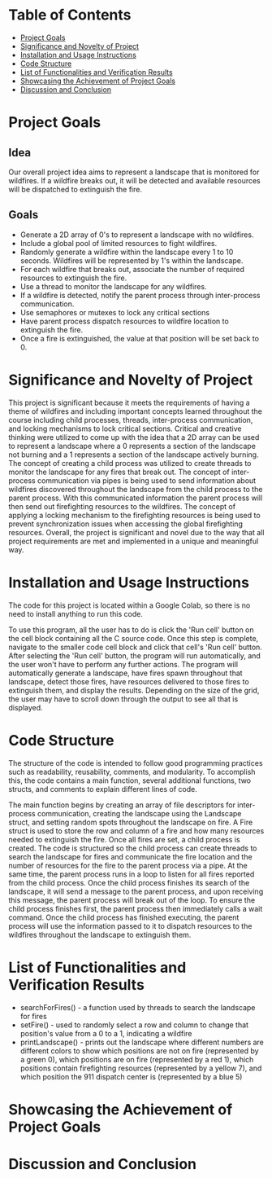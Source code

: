 # Table of Contents
- [Project Goals](#project-goals)
-  [Significance and Novelty of Project](#significance-and-novelty-of-project)
-  [Installation and Usage Instructions](#installation-and-usage-instructions)
-  [Code Structure](#code-structure)
-  [List of Functionalities and Verification Results](#list-of-functionalities-and-verification-results)
-  [Showcasing the Achievement of Project Goals](#showcasing-the-achievement-of-project-goals)
-  [Discussion and Conclusion](#discussion-and-conclusion)

# Project Goals
## Idea
Our overall project idea aims to represent a landscape that is monitored for wildfires. If a wildfire breaks out, it will be detected and available resources will be dispatched to extinguish the fire. 

## Goals
- Generate a 2D array of 0's to represent a landscape with no wildfires.
- Include a global pool of limited resources to fight wildfires.
- Randomly generate a wildfire within the landscape every 1 to 10 seconds. Wildfires will be represented by 1's within the landscape.
- For each wildfire that breaks out, associate the number of required resources to extinguish the fire.
- Use a thread to monitor the landscape for any wildfires.
- If a wildfire is detected, notify the parent process through inter-process communication.
- Use semaphores or mutexes to lock any critical sections
- Have parent process dispatch resources to wildfire location to extinguish the fire.
- Once a fire is extinguished, the value at that position will be set back to 0.

# Significance and Novelty of Project
This project is significant because it meets the requirements of having a theme of wildfires and including important concepts learned throughout the course including child processes, threads, inter-process communication, and locking mechanisms to lock critical sections. Critical and creative thinking were utilized to come up with the idea that a 2D array can be used to represent a landscape where a 0 represents a section of the landscape not burning and a 1 represents a section of the landscape actively burning. The concept of creating a child process was utilized to create threads to monitor the landscape for any fires that break out. The concept of inter-process communication via pipes is being used to send information about wildfires discovered throughout the landscape from the child process to the parent process. With this communicated information the parent process will then send out firefighting resources to the wildfires. The concept of applying a locking mechanism to the firefighting resources is being used to prevent synchronization issues when accessing the global firefighting resources. Overall, the project is significant and novel due to the way that all project requirements are met and implemented in a unique and meaningful way.

# Installation and Usage Instructions
The code for this project is located within a Google Colab, so there is no need to install anything to run this code.  

To use this program, all the user has to do is click the 'Run cell' button on the cell block containing all the C source code. Once this step is complete, navigate to the smaller code cell block and click that cell's 'Run cell' button. After selecting the 'Run cell' button, the program will run automatically, and the user won't have to perform any further actions. The program will automatically generate a landscape, have fires spawn throughout that landscape, detect those fires, have resources delivered to those fires to extinguish them, and display the results. Depending on the size of the grid, the user may have to scroll down through the output to see all that is displayed. 

# Code Structure
The structure of the code is intended to follow good programming practices such as readability, reusability, comments, and modularity. To accomplish this, the code contains a main function, several additional functions, two structs, and comments to explain different lines of code. 

The main function begins by creating an array of file descriptors for inter-process communication, creating the landscape using the Landscape struct, and setting random spots throughout the landscape on fire. A Fire struct is used to store the row and column of a fire and how many resources needed to extinguish the fire. Once all fires are set, a child process is created. The code is structured so the child process can create threads to search the landscape for fires and communicate the fire location and the number of resources for the fire to the parent process via a pipe. At the same time, the parent process runs in a loop to listen for all fires reported from the child process. Once the child process finishes its search of the landscape, it will send a message to the parent process, and upon receiving this message, the parent process will break out of the loop. To ensure the child process finishes first, the parent process then immediately calls a wait command. Once the child process has finished executing, the parent process will use the information passed to it to dispatch resources to the wildfires throughout the landscape to extinguish them. 

# List of Functionalities and Verification Results
- searchForFires() - a function used by threads to search the landscape for fires
- setFire() - used to randomly select a row and column to change that position's value from a 0 to a 1, indicating a wildfire
- printLandscape() - prints out the landscape where different numbers are different colors to show which positions are not on fire (represented by a green 0), which positions are on fire (represented by a red 1), which positions contain firefighting resources (represented by a yellow 7), and which position the 911 dispatch center is (represented by a blue 5)
# Showcasing the Achievement of Project Goals

# Discussion and Conclusion
